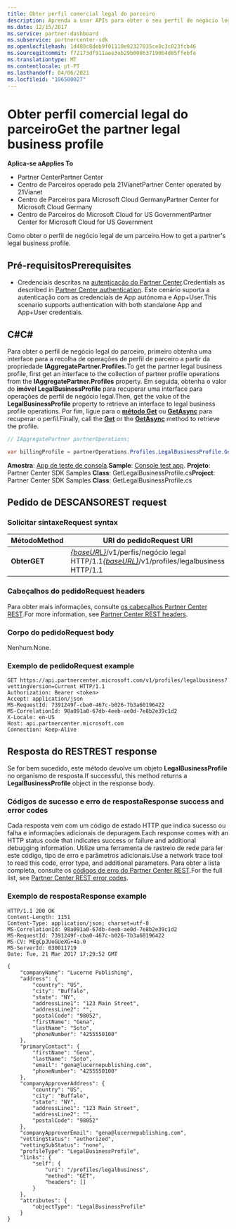 ```yaml
---
title: Obter perfil comercial legal do parceiro
description: Aprenda a usar APIs para obter o seu perfil de negócio legal.
ms.date: 12/15/2017
ms.service: partner-dashboard
ms.subservice: partnercenter-sdk
ms.openlocfilehash: 1d488c8deb9f01110e92327035ce0c3c023fcb46
ms.sourcegitcommit: f72173df911aee3ab29b008637190b4d85ffebfe
ms.translationtype: MT
ms.contentlocale: pt-PT
ms.lasthandoff: 04/06/2021
ms.locfileid: "106500027"
---
```

# <a name="get-the-partner-legal-business-profile"></a><span data-ttu-id="b3972-103">Obter perfil comercial legal do parceiro</span><span class="sxs-lookup"><span data-stu-id="b3972-103">Get the partner legal business profile</span></span>

<span data-ttu-id="b3972-104">**Aplica-se a**</span><span class="sxs-lookup"><span data-stu-id="b3972-104">**Applies To**</span></span>

- <span data-ttu-id="b3972-105">Partner Center</span><span class="sxs-lookup"><span data-stu-id="b3972-105">Partner Center</span></span>
- <span data-ttu-id="b3972-106">Centro de Parceiros operado pela 21Vianet</span><span class="sxs-lookup"><span data-stu-id="b3972-106">Partner Center operated by 21Vianet</span></span>
- <span data-ttu-id="b3972-107">Centro de Parceiros para Microsoft Cloud Germany</span><span class="sxs-lookup"><span data-stu-id="b3972-107">Partner Center for Microsoft Cloud Germany</span></span>
- <span data-ttu-id="b3972-108">Centro de Parceiros do Microsoft Cloud for US Government</span><span class="sxs-lookup"><span data-stu-id="b3972-108">Partner Center for Microsoft Cloud for US Government</span></span>

<span data-ttu-id="b3972-109">Como obter o perfil de negócio legal de um parceiro.</span><span class="sxs-lookup"><span data-stu-id="b3972-109">How to get a partner's legal business profile.</span></span>

## <a name="prerequisites"></a><span data-ttu-id="b3972-110">Pré-requisitos</span><span class="sxs-lookup"><span data-stu-id="b3972-110">Prerequisites</span></span>

- <span data-ttu-id="b3972-111">Credenciais descritas na [autenticação do Partner Center](partner-center-authentication.md).</span><span class="sxs-lookup"><span data-stu-id="b3972-111">Credentials as described in [Partner Center authentication](partner-center-authentication.md).</span></span> <span data-ttu-id="b3972-112">Este cenário suporta a autenticação com as credenciais de App autónoma e App+User.</span><span class="sxs-lookup"><span data-stu-id="b3972-112">This scenario supports authentication with both standalone App and App+User credentials.</span></span>

## <a name="c"></a><span data-ttu-id="b3972-113">C\#</span><span class="sxs-lookup"><span data-stu-id="b3972-113">C\#</span></span>

<span data-ttu-id="b3972-114">Para obter o perfil de negócio legal do parceiro, primeiro obtenha uma interface para a recolha de operações de perfil de parceiro a partir da propriedade **IAggregatePartner.Profiles.**</span><span class="sxs-lookup"><span data-stu-id="b3972-114">To get the partner legal business profile, first get an interface to the collection of partner profile operations from the **IAggregatePartner.Profiles** property.</span></span> <span data-ttu-id="b3972-115">Em seguida, obtenha o valor do **imóvel LegalBusinessProfile** para recuperar uma interface para operações de perfil de negócio legal.</span><span class="sxs-lookup"><span data-stu-id="b3972-115">Then, get the value of the **LegalBusinessProfile** property to retrieve an interface to legal business profile operations.</span></span> <span data-ttu-id="b3972-116">Por fim, ligue para o [**método Get**](/dotnet/api/microsoft.store.partnercenter.profiles.ilegalbusinessprofile.get) ou [**GetAsync**](/dotnet/api/microsoft.store.partnercenter.profiles.ilegalbusinessprofile.getasync) para recuperar o perfil.</span><span class="sxs-lookup"><span data-stu-id="b3972-116">Finally, call the [**Get**](/dotnet/api/microsoft.store.partnercenter.profiles.ilegalbusinessprofile.get) or the [**GetAsync**](/dotnet/api/microsoft.store.partnercenter.profiles.ilegalbusinessprofile.getasync) method to retrieve the profile.</span></span>

``` csharp
// IAggregatePartner partnerOperations;

var billingProfile = partnerOperations.Profiles.LegalBusinessProfile.Get();
```

<span data-ttu-id="b3972-117">**Amostra**: [App de teste de consola](console-test-app.md).</span><span class="sxs-lookup"><span data-stu-id="b3972-117">**Sample**: [Console test app](console-test-app.md).</span></span> <span data-ttu-id="b3972-118">**Projeto**: Partner Center SDK Samples **Class**: GetLegalBusinessProfile.cs</span><span class="sxs-lookup"><span data-stu-id="b3972-118">**Project**: Partner Center SDK Samples **Class**: GetLegalBusinessProfile.cs</span></span>

## <a name="rest-request"></a><span data-ttu-id="b3972-119">Pedido de DESCANSO</span><span class="sxs-lookup"><span data-stu-id="b3972-119">REST request</span></span>

### <a name="request-syntax"></a><span data-ttu-id="b3972-120">Solicitar sintaxe</span><span class="sxs-lookup"><span data-stu-id="b3972-120">Request syntax</span></span>

| <span data-ttu-id="b3972-121">Método</span><span class="sxs-lookup"><span data-stu-id="b3972-121">Method</span></span>  | <span data-ttu-id="b3972-122">URI do pedido</span><span class="sxs-lookup"><span data-stu-id="b3972-122">Request URI</span></span>                                                                    |
|---------|--------------------------------------------------------------------------------|
| <span data-ttu-id="b3972-123">**Obter**</span><span class="sxs-lookup"><span data-stu-id="b3972-123">**GET**</span></span> | <span data-ttu-id="b3972-124">[*{baseURL}*](partner-center-rest-urls.md)/v1/perfis/negócio legal HTTP/1.1</span><span class="sxs-lookup"><span data-stu-id="b3972-124">[*{baseURL}*](partner-center-rest-urls.md)/v1/profiles/legalbusiness HTTP/1.1</span></span> |

### <a name="request-headers"></a><span data-ttu-id="b3972-125">Cabeçalhos do pedido</span><span class="sxs-lookup"><span data-stu-id="b3972-125">Request headers</span></span>

<span data-ttu-id="b3972-126">Para obter mais informações, consulte [os cabeçalhos Partner Center REST](headers.md).</span><span class="sxs-lookup"><span data-stu-id="b3972-126">For more information, see [Partner Center REST headers](headers.md).</span></span>

### <a name="request-body"></a><span data-ttu-id="b3972-127">Corpo do pedido</span><span class="sxs-lookup"><span data-stu-id="b3972-127">Request body</span></span>

<span data-ttu-id="b3972-128">Nenhum.</span><span class="sxs-lookup"><span data-stu-id="b3972-128">None.</span></span>

### <a name="request-example"></a><span data-ttu-id="b3972-129">Exemplo de pedido</span><span class="sxs-lookup"><span data-stu-id="b3972-129">Request example</span></span>

```http
GET https://api.partnercenter.microsoft.com/v1/profiles/legalbusiness?vettingVersion=Current HTTP/1.1
Authorization: Bearer <token>
Accept: application/json
MS-RequestId: 7391249f-cba0-467c-b026-7b3a60196422
MS-CorrelationId: 98a091a0-67db-4eeb-ae0d-7e8b2e39c1d2
X-Locale: en-US
Host: api.partnercenter.microsoft.com
Connection: Keep-Alive
```

## <a name="rest-response"></a><span data-ttu-id="b3972-130">Resposta do REST</span><span class="sxs-lookup"><span data-stu-id="b3972-130">REST response</span></span>

<span data-ttu-id="b3972-131">Se for bem sucedido, este método devolve um objeto **LegalBusinessProfile** no organismo de resposta.</span><span class="sxs-lookup"><span data-stu-id="b3972-131">If successful, this method returns a **LegalBusinessProfile** object in the response body.</span></span>

### <a name="response-success-and-error-codes"></a><span data-ttu-id="b3972-132">Códigos de sucesso e erro de resposta</span><span class="sxs-lookup"><span data-stu-id="b3972-132">Response success and error codes</span></span>

<span data-ttu-id="b3972-133">Cada resposta vem com um código de estado HTTP que indica sucesso ou falha e informações adicionais de depuragem.</span><span class="sxs-lookup"><span data-stu-id="b3972-133">Each response comes with an HTTP status code that indicates success or failure and additional debugging information.</span></span> <span data-ttu-id="b3972-134">Utilize uma ferramenta de rastreio de rede para ler este código, tipo de erro e parâmetros adicionais.</span><span class="sxs-lookup"><span data-stu-id="b3972-134">Use a network trace tool to read this code, error type, and additional parameters.</span></span> <span data-ttu-id="b3972-135">Para obter a lista completa, consulte os [códigos de erro do Partner Center REST](error-codes.md).</span><span class="sxs-lookup"><span data-stu-id="b3972-135">For the full list, see [Partner Center REST error codes](error-codes.md).</span></span>

### <a name="response-example"></a><span data-ttu-id="b3972-136">Exemplo de resposta</span><span class="sxs-lookup"><span data-stu-id="b3972-136">Response example</span></span>

```http
HTTP/1.1 200 OK
Content-Length: 1151
Content-Type: application/json; charset=utf-8
MS-CorrelationId: 98a091a0-67db-4eeb-ae0d-7e8b2e39c1d2
MS-RequestId: 7391249f-cba0-467c-b026-7b3a60196422
MS-CV: MEgCpJUoGUeXG+4a.0
MS-ServerId: 030011719
Date: Tue, 21 Mar 2017 17:29:52 GMT

{
    "companyName": "Lucerne Publishing",
    "address": {
        "country": "US",
        "city": "Buffalo",
        "state": "NY",
        "addressLine1": "123 Main Street",
        "addressLine2": "",
        "postalCode": "98052",
        "firstName": "Gena",
        "lastName": "Soto",
        "phoneNumber": "4255550100"
    },
    "primaryContact": {
        "firstName": "Gena",
        "lastName": "Soto",
        "email": "gena@lucernepublishing.com",
        "phoneNumber": "4255550100"
    },
    "companyApproverAddress": {
        "country": "US",
        "city": "Buffalo",
        "state": "NY",
        "addressLine1": "123 Main Street",
        "addressLine2": "",
        "postalCode": "98052"
    },
    "companyApproverEmail": "gena@lucernepublishing.com",
    "vettingStatus": "authorized",
    "vettingSubStatus": "none",
    "profileType": "LegalBusinessProfile",
    "links": {
        "self": {
            "uri": "/profiles/legalbusiness",
            "method": "GET",
            "headers": []
        }
    },
    "attributes": {
        "objectType": "LegalBusinessProfile"
    }
}
```
